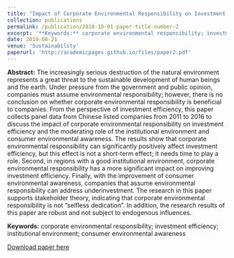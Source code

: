 ```yaml
---
title: "Impact of Corporate Environmental Responsibility on Investment Efficiency: The Moderating Roles of the Institutional Environment and Consumer Environmental Awareness"
collection: publications
permalink: /publication/2010-10-01-paper-title-number-2
excerpt: '**Keywords:** corporate environmental responsibility; investment efficiency; institutional environment; consumer environmental awareness'
date: 2019-08-21
venue: 'Sustainability'
paperurl: 'http://academicpages.github.io/files/paper2.pdf'
---
```

**Abstract:** The increasingly serious destruction of the natural environment represents a great threat to the sustainable development of human beings and the earth. Under pressure from the government and public opinion, companies must assume environmental responsibility; however, there is no conclusion on whether corporate environmental responsibility is beneficial to companies. From the perspective of investment efficiency, this paper collects panel data from Chinese listed companies from 2011 to 2016 to discuss the impact of corporate environmental responsibility on investment efficiency and the moderating role of the institutional environment and consumer environmental awareness. The results show that corporate environmental responsibility can significantly positively affect investment efficiency, but this effect is not a short-term effect; it needs time to play a role. Second, in regions with a good institutional environment, corporate environmental responsibility has a more significant impact on improving investment efficiency. Finally, with the improvement of consumer environmental awareness, companies that assume environmental responsibility can address underinvestment. The research in this paper supports stakeholder theory, indicating that corporate environmental responsibility is not “selfless dedication”. In addition, the research results of this paper are robust and not subject to endogenous influences.

**Keywords:** corporate environmental responsibility; investment efficiency; institutional environment; consumer environmental awareness

[Download paper here](http://academicpages.github.io/files/paper2.pdf)

